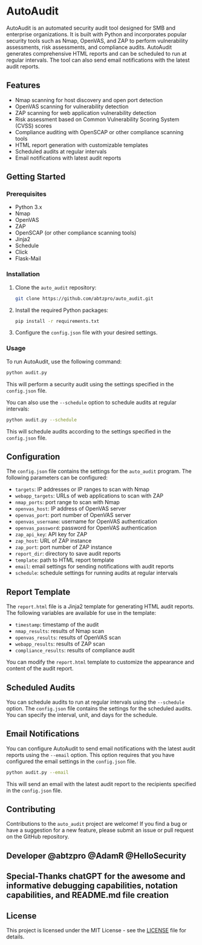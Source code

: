 # AutoAudit

AutoAudit is an automated security audit tool designed for SMB and enterprise organizations. It is built with Python and incorporates popular security tools such as Nmap, OpenVAS, and ZAP to perform vulnerability assessments, risk assessments, and compliance audits. AutoAudit generates comprehensive HTML reports and can be scheduled to run at regular intervals. The tool can also send email notifications with the latest audit reports.

## Features

- Nmap scanning for host discovery and open port detection
- OpenVAS scanning for vulnerability detection
- ZAP scanning for web application vulnerability detection
- Risk assessment based on Common Vulnerability Scoring System (CVSS) scores
- Compliance auditing with OpenSCAP or other compliance scanning tools
- HTML report generation with customizable templates
- Scheduled audits at regular intervals
- Email notifications with latest audit reports

## Getting Started

### Prerequisites

- Python 3.x
- Nmap
- OpenVAS
- ZAP
- OpenSCAP (or other compliance scanning tools)
- Jinja2
- Schedule
- Click
- Flask-Mail

### Installation

1. Clone the `auto_audit` repository:

   ```bash
   git clone https://github.com/abtzpro/auto_audit.git
   ```

2. Install the required Python packages:

   ```bash
   pip install -r requirements.txt
   ```

3. Configure the `config.json` file with your desired settings.

### Usage

To run AutoAudit, use the following command:

```bash
python audit.py
```

This will perform a security audit using the settings specified in the `config.json` file.

You can also use the `--schedule` option to schedule audits at regular intervals:

```bash
python audit.py --schedule
```

This will schedule audits according to the settings specified in the `config.json` file.

## Configuration

The `config.json` file contains the settings for the `auto_audit` program. The following parameters can be configured:

- `targets`: IP addresses or IP ranges to scan with Nmap
- `webapp_targets`: URLs of web applications to scan with ZAP
- `nmap_ports`: port range to scan with Nmap
- `openvas_host`: IP address of OpenVAS server
- `openvas_port`: port number of OpenVAS server
- `openvas_username`: username for OpenVAS authentication
- `openvas_password`: password for OpenVAS authentication
- `zap_api_key`: API key for ZAP
- `zap_host`: URL of ZAP instance
- `zap_port`: port number of ZAP instance
- `report_dir`: directory to save audit reports
- `template`: path to HTML report template
- `email`: email settings for sending notifications with audit reports
- `schedule`: schedule settings for running audits at regular intervals

## Report Template

The `report.html` file is a Jinja2 template for generating HTML audit reports. The following variables are available for use in the template:

- `timestamp`: timestamp of the audit
- `nmap_results`: results of Nmap scan
- `openvas_results`: results of OpenVAS scan
- `webapp_results`: results of ZAP scan
- `compliance_results`: results of compliance audit

You can modify the `report.html` template to customize the appearance and content of the audit report.

## Scheduled Audits

You can schedule audits to run at regular intervals using the `--schedule` option. The `config.json` file contains the settings for the scheduled audits. You can specify the interval, unit, and days for the schedule. 

## Email Notifications

You can configure AutoAudit to send email notifications with the latest audit reports using the `--email` option. This option requires that you have configured the email settings in the `config.json` file. 

```bash
python audit.py --email
```

This will send an email with the latest audit report to the recipients specified in the `config.json` file.

## Contributing

Contributions to the `auto_audit` project are welcome! If you find a bug or have a suggestion for a new feature, please submit an issue or pull request on the GitHub repository.

## Developer @abtzpro @AdamR @HelloSecurity

## Special-Thanks chatGPT for the awesome and informative debugging capabilities, notation capabilities, and README.md file creation

## License

This project is licensed under the MIT License - see the [LICENSE](LICENSE) file for details.
